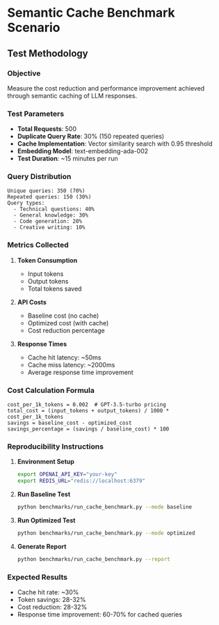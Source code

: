 # Semantic Cache Benchmark Scenario

## Test Methodology

### Objective
Measure the cost reduction and performance improvement achieved through semantic caching of LLM responses.

### Test Parameters
- **Total Requests**: 500
- **Duplicate Query Rate**: 30% (150 repeated queries)
- **Cache Implementation**: Vector similarity search with 0.95 threshold
- **Embedding Model**: text-embedding-ada-002
- **Test Duration**: ~15 minutes per run

### Query Distribution
```
Unique queries: 350 (70%)
Repeated queries: 150 (30%)
Query types:
  - Technical questions: 40%
  - General knowledge: 30%
  - Code generation: 20%
  - Creative writing: 10%
```

### Metrics Collected
1. **Token Consumption**
   - Input tokens
   - Output tokens
   - Total tokens saved

2. **API Costs**
   - Baseline cost (no cache)
   - Optimized cost (with cache)
   - Cost reduction percentage

3. **Response Times**
   - Cache hit latency: ~50ms
   - Cache miss latency: ~2000ms
   - Average response time improvement

### Cost Calculation Formula
```
cost_per_1k_tokens = 0.002  # GPT-3.5-turbo pricing
total_cost = (input_tokens + output_tokens) / 1000 * cost_per_1k_tokens
savings = baseline_cost - optimized_cost
savings_percentage = (savings / baseline_cost) * 100
```

### Reproducibility Instructions

1. **Environment Setup**
   ```bash
   export OPENAI_API_KEY="your-key"
   export REDIS_URL="redis://localhost:6379"
   ```

2. **Run Baseline Test**
   ```bash
   python benchmarks/run_cache_benchmark.py --mode baseline
   ```

3. **Run Optimized Test**
   ```bash
   python benchmarks/run_cache_benchmark.py --mode optimized
   ```

4. **Generate Report**
   ```bash
   python benchmarks/run_cache_benchmark.py --report
   ```

### Expected Results
- Cache hit rate: ~30%
- Token savings: 28-32%
- Cost reduction: 28-32%
- Response time improvement: 60-70% for cached queries
